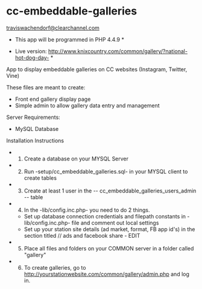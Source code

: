cc-embeddable-galleries
======================
traviswachendorf@clearchannel.com

* This app will be programmed in PHP 4.4.9 *

* Live version: http://www.knixcountry.com/common/gallery/?national-hot-dog-day- *

App to display embeddable galleries on CC websites (Instagram, Twitter, Vine)

These files are meant to create:
- Front end gallery display page
- Simple admin to allow gallery data entry and management

Server Requirements:
- MySQL Database

Installation Instructions
- 1. Create a database on your MYSQL Server
- 2. Run -setup/cc_embeddable_galleries.sql- in your MYSQL client to create tables
- 3. Create at least 1 user in the -- cc_embeddable_galleries_users_admin -- table
- 4. In the -lib/config.inc.php- you need to do 2 things.
	- Set up database connection credentials and filepath constants in -lib/config.inc.php- file and comment out local settings
	- Set up your station site details (ad market, format, FB app id's) in the section titled // ads and facebook share - EDIT
- 5. Place all files and folders on your COMMON server in a folder called "gallery"
- 6. To create galleries, go to http://yourstationwebsite.com/common/gallery/admin.php and log in.

